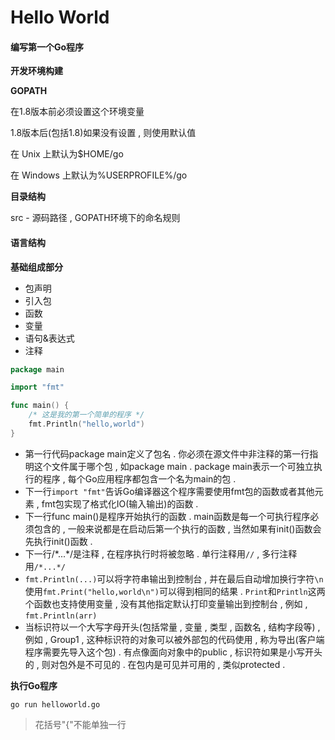 # Hello World

#### 编写第一个Go程序

**开发环境构建**

**GOPATH**

在1.8版本前必须设置这个环境变量

1.8版本后\(包括1.8\)如果没有设置 , 则使用默认值

在 Unix 上默认为$HOME/go

在 Windows 上默认为%USERPROFILE%/go

**目录结构**

src - 源码路径 , GOPATH环境下的命名规则

#### 语言结构

**基础组成部分**

* 包声明
* 引入包
* 函数
* 变量
* 语句&表达式
* 注释

```go
package main

import "fmt"

func main() {
    /* 这是我的第一个简单的程序 */
    fmt.Println("hello,world")
}
```

* 第一行代码package main定义了包名 . 你必须在源文件中非注释的第一行指明这个文件属于哪个包 , 如package main . package main表示一个可独立执行的程序 , 每个Go应用程序都包含一个名为main的包 . 
* 下一行`import "fmt"`告诉Go编译器这个程序需要使用fmt包的函数或者其他元素 , fmt包实现了格式化IO\(输入输出\)的函数 . 
* 下一行func main\(\)是程序开始执行的函数 . main函数是每一个可执行程序必须包含的 , 一般来说都是在启动后第一个执行的函数 , 当然如果有init\(\)函数会先执行init\(\)函数 . 
* 下一行/\*...\*/是注释 , 在程序执行时将被忽略 . 单行注释用`//` , 多行注释用`/*...*/`
* `fmt.Println(...)`可以将字符串输出到控制台 , 并在最后自动增加换行字符`\n` 使用`fmt.Print("hello,world\n")`可以得到相同的结果 . `Print`和`Println`这两个函数也支持使用变量 , 没有其他指定默认打印变量输出到控制台 , 例如 , `fmt.Println(arr)`
* 当标识符以一个大写字母开头\(包括常量 , 变量 , 类型 , 函数名 , 结构字段等\) , 例如 , Group1 , 这种标识符的对象可以被外部包的代码使用 , 称为导出\(客户端程序需要先导入这个包\) . 有点像面向对象中的public , 标识符如果是小写开头的 , 则对包外是不可见的 . 在包内是可见并可用的 , 类似protected .

**执行Go程序**

```
go run helloworld.go
```

> 花括号"{"不能单独一行



